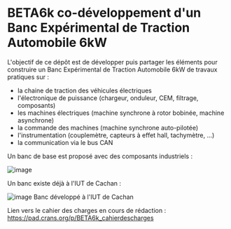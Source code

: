 # BETA6k co-développement d'un Banc Expérimental de Traction Automobile 6kW

L'objectif de ce dépôt est de développer puis partager les éléments pour construire un Banc Expérimental de Traction Automobile 6kW de travaux pratiques sur :
* la chaine de traction des véhicules électriques
* l'électronique de puissance (chargeur, onduleur, CEM, filtrage, composants)
* les machines électriques (machine synchrone à rotor bobinée, machine asynchrone)
* la commande des machines (machine synchrone auto-pilotée)
* l'instrumentation (couplemètre, capteurs à effet hall, tachymètre, ...)
* la communication via le bus CAN

Un banc de base est proposé avec des composants industriels : 

![image](https://github.com/user-attachments/assets/96fe0721-dbea-4d9c-8db4-b97b0c44799e)

Un banc existe déjà à l'IUT de Cachan :

![image](https://github.com/user-attachments/assets/f365f16e-d460-4303-b378-ee5e90997bbb)
Banc développé à l'IUT de Cachan

Lien vers le cahier des charges en cours de rédaction : https://pad.crans.org/p/BETA6k_cahierdescharges

